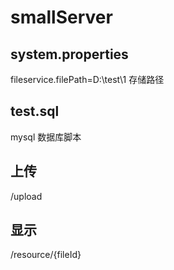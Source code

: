 # smallServer
## system.properties
fileservice.filePath=D:\\test\\1  存储路径
## test.sql
mysql 数据库脚本

## 上传
/upload
## 显示
/resource/{fileId}
